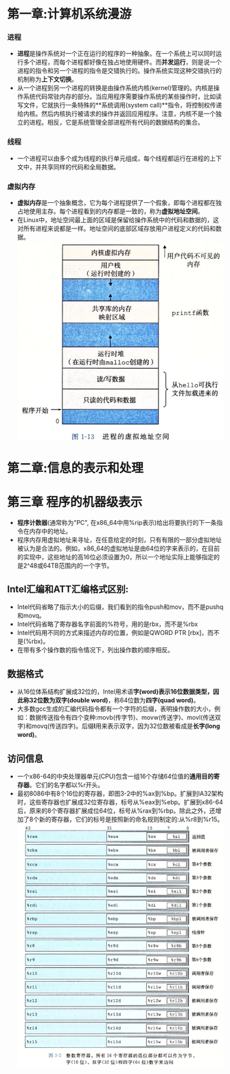 # 第一章:计算机系统漫游

### 进程
- **进程**是操作系统对一个正在运行的程序的一种抽象。在一个系统上可以同时运行多个进程，而每个进程都好像在独占地使用硬件。而**并发运行**，则是说一个进程的指令和另一个进程的指令是交错执行的。操作系统实现这种交错执行的机制称为**上下文切换**。
- 从一个进程到另一个进程的转换是由操作系统内核(kernel)管理的。内核是操作系统代码常驻内存的部分。当应用程序需要操作系统的某些操作时，比如读写文件，它就执行一条特殊的**系统调用(system call)**指令，将控制权传递给内核。然后内核执行被请求的操作并返回应用程序。注意，内核不是一个独立的进程。相反，它是系统管理全部进程所有代码的数据结构的集合。

### 线程
- 一个进程可以由多个成为线程的执行单元组成，每个线程都运行在进程的上下文中，并共享同样的代码和全局数据。

### 虚拟内存
- **虚拟内存**是一个抽象概念，它为每个进程提供了一个假象，即每个进程都在独占地使用主存。每个进程看到的内存都是一致的，称为**虚拟地址空间**。
- 在Linux中，地址空间最上面的区域是保留给操作系统中的代码和数据的，这对所有进程来说都是一样。地址空间的底部区域存放用户进程定义的代码和数据。
![进程的虚拟地址空间](./进程的虚拟地址空间.png)

# 第二章:信息的表示和处理

# 第三章 程序的机器级表示
- **程序计数器**(通常称为"PC", 在x86_64中用%rip表示)给出将要执行的下一条指令在内存中的地址。
- 程序内存用虚拟地址来寻址，在任意给定的时刻，只有有限的一部分虚拟地址被认为是合法的。例如，x86_64的虚拟地址是由64位的字来表示的，在目前的实现中，这些地址的高16位必须设置为0，所以一个地址实际上能够指定的是2^48或64TB范围内的一个字节。

## Intel汇编和ATT汇编格式区别:
- Intel代码省略了指示大小的后缀，我们看到的指令push和mov，而不是pushq和movq。
- Intel代码省略了寄存器名字前面的%符号，用的是rbx，而不是%rbx
- Intel代码用不同的方式来描述内存的位置，例如是QWORD PTR [rbx]，而不是(%rbx)。
- 在带有多个操作数的指令情况下，列出操作数的顺序相反。

## 数据格式
- 从16位体系结构扩展成32位的，Intel用术语**字(word)**表示16位数据类型，因此称32位数为**双字(double word)**，称64位数为**四字(quad word)**。
- 大多数gcc生成的汇编代码指令都有一个字符的后缀，表明操作数的大小，例如：数据传送指令有四个变种:movb(传字节)、movw(传送字)、movl(传送双字)和movq(传送四字)。后缀**l**用来表示双字，因为32位数被看成是**长字(long word)**。

## 访问信息
- 一个x86-64的中央处理器单元(CPU)包含一组16个存储64位值的**通用目的寄存器**。它们的名字都以%r开头。
- 最初8086中有8个16位的寄存器，即图3-2中的%ax到%bp。扩展到IA32架构时，这些寄存器也扩展成32位寄存器，标号从%eax到%ebp。扩展到x86-64后，原来的8个寄存器扩展成位64位，标号从%rax到%rbp。除此之外，还增加了8个新的寄存器，它们的标号是按照新的命名规则制定的:从%r8到%r15。
![寄存器](./寄存器.png)